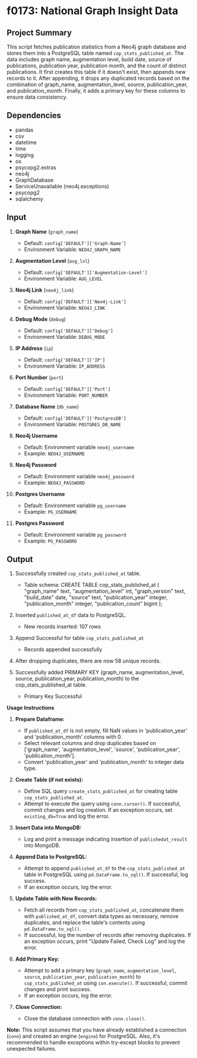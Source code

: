 # f0173: National Graph Insight Data

## Project Summary

This script fetches publication statistics from a Neo4j graph database and stores them into a PostgreSQL table named `cop_stats_published_at`. The data includes graph name, augmentation level, build date, source of publications, publication year, publication month, and the count of distinct publications. It first creates this table if it doesn't exist, then appends new records to it. After appending, it drops any duplicated records based on the combination of graph_name, augmentation_level, source, publication_year, and publication_month. Finally, it adds a primary key for these columns to ensure data consistency.

## Dependencies

- pandas
- csv
- datetime
- time
- logging
- os
- psycopg2.extras
- neo4j
- GraphDatabase
- ServiceUnavailable (neo4j.exceptions)
- psycopg2
- sqlalchemy

## Input

1. **Graph Name** (`graph_name`)
   - Default: `config['DEFAULT']['Graph-Name']`
   - Environment Variable: `NEO4J_GRAPH_NAME`

2. **Augmentation Level** (`aug_lvl`)
   - Default: `config['DEFAULT']['Augmentation-Level']`
   - Environment Variable: `AUG_LEVEL`

3. **Neo4j Link** (`neo4j_link`)
   - Default: `config['DEFAULT']['Neo4j-Link']`
   - Environment Variable: `NEO4J_LINK`

4. **Debug Mode** (`debug`)
   - Default: `config['DEFAULT']['Debug']`
   - Environment Variable: `DEBUG_MODE`

5. **IP Address** (`ip`)
   - Default: `config['DEFAULT']['IP']`
   - Environment Variable: `IP_ADDRESS`

6. **Port Number** (`port`)
   - Default: `config['DEFAULT']['Port']`
   - Environment Variable: `PORT_NUMBER`

7. **Database Name** (`db_name`)
   - Default: `config['DEFAULT']['PostgresDB']`
   - Environment Variable: `POSTGRES_DB_NAME`

8. **Neo4j Username**
   - Default: Environment variable `neo4j_username`
   - Example: `NEO4J_USERNAME`

9. **Neo4j Password**
   - Default: Environment variable `neo4j_password`
   - Example: `NEO4J_PASSWORD`

10. **Postgres Username**
    - Default: Environment variable `pg_username`
    - Example: `PG_USERNAME`

11. **Postgres Password**
    - Default: Environment variable `pg_password`
    - Example: `PG_PASSWORD`

## Output

1. Successfully created `cop_stats_published_at` table.
   - Table schema: CREATE TABLE cop_stats_published_at (
       "graph_name" text,
       "augmentation_level" int,
       "graph_version" text,
       "build_date" date,
       "source" text,
       "publication_year" integer,
       "publication_month" integer,
       "publication_count" bigint
     );

2. Inserted `published_at_df` data to PostgreSQL.
   - New records inserted: 107 rows

3. Append Successful for table `cop_stats_published_at`
   - Records appended successfully

4. After dropping duplicates, there are now 58 unique records.

5. Successfully added PRIMARY KEY (graph_name, augmentation_level, source, publication_year, publication_month) to the cop_stats_published_at table.
   - Primary Key Successful

**Usage Instructions**

1. **Prepare Dataframe:**
   - If `published_at_df` is not empty, fill NaN values in 'publication_year' and 'publication_month' columns with 0.
   - Select relevant columns and drop duplicates based on ['graph_name', 'augmentation_level', 'source', 'publication_year', 'publication_month'].
   - Convert 'publication_year' and 'publication_month' to integer data type.

2. **Create Table (if not exists):**
   - Define SQL query `create_stats_published_at` for creating table `cop_stats_published_at`.
   - Attempt to execute the query using `conn.cursor()`. If successful, commit changes and log creation. If an exception occurs, set `existing_db=True` and log the error.

3. **Insert Data into MongoDB:**
   - Log and print a message indicating insertion of `publishedat_result` into MongoDB.

4. **Append Data to PostgreSQL:**
   - Attempt to append `published_at_df` to the `cop_stats_published_at` table in PostgreSQL using `pd.DataFrame.to_sql()`. If successful, log success.
   - If an exception occurs, log the error.

5. **Update Table with New Records:**
   - Fetch all records from `cop_stats_published_at`, concatenate them with `published_at_df`, convert data types as necessary, remove duplicates, and replace the table's contents using `pd.DataFrame.to_sql()`.
   - If successful, log the number of records after removing duplicates. If an exception occurs, print "Update Failed, Check Log" and log the error.

6. **Add Primary Key:**
   - Attempt to add a primary key (`graph_name`, `augmentation_level`, `source`, `publication_year`, `publication_month`) to `cop_stats_published_at` using `con.execute()`. If successful, commit changes and print success.
   - If an exception occurs, log the error.

7. **Close Connection:**
   - Close the database connection with `conn.close()`.

**Note:** This script assumes that you have already established a connection (`conn`) and created an engine (`engine`) for PostgreSQL. Also, it's recommended to handle exceptions within try-except blocks to prevent unexpected failures.
